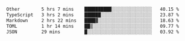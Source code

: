 <!--START_SECTION:waka-->

```txt
Other        5 hrs 7 mins    ██████████░░░░░░░░░░░░░░░   40.15 %
TypeScript   3 hrs 2 mins    ██████░░░░░░░░░░░░░░░░░░░   23.87 %
Markdown     2 hrs 22 mins   ████▓░░░░░░░░░░░░░░░░░░░░   18.63 %
TOML         1 hr 14 mins    ██▒░░░░░░░░░░░░░░░░░░░░░░   09.77 %
JSON         29 mins         █░░░░░░░░░░░░░░░░░░░░░░░░   03.92 %
```

<!--END_SECTION:waka-->